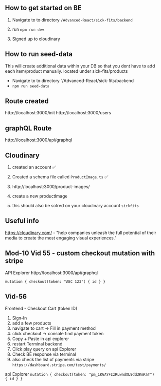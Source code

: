 ## How to get started on BE
1. Navigate to to directory `/Advanced-React/sick-fits/backend`
2. run `npm run dev`

1. Signed up to cloudinary

## How to run seed-data
This will create additional data within your DB so that you dont have to add each item/product manually.
located under sick-fits/products 
- Navigate to to directory `/Advanced-React/sick-fits/backend
- `npm run seed-data`

## Route created
http://localhost:3000/init
http://localhost:3000/users

## graphQL Route
http://localhost:3000/api/graphql

## Cloudinary
1. created an account ✅
2. Created a schema file called `ProductImage.ts` ✅

1. http://localhost:3000/product-images/
2. create a new productImage 
3. this should also be sotred on your cloudinary account `sickfits`

## Useful info
https://cloudinary.com/ - "help companies unleash the full potential of their media to create the most engaging visual experiences."

## Mod-10 Vid 55 - custom checkout mutation with stripe
API Explorer
http://localhost:3000/api/graphql

`mutation {
  checkout(token: "ABC 123") {
    id
  }
}`

## Vid-56

Frontend - Checkout Cart (token ID)
1. Sign-In
2. add a few products
3. navigate to cart -> Fill in payment method
4. click checkout -> console find payment token
5. Copy + Paste in api explorer 
6. restart Terminal backend
7. Click play query on api Explorer
8. Check BE response via terminal
9. also check the list of payments via stripe `https://dashboard.stripe.com/test/payments/`


api Explorer
`mutation {
  checkout(token: "pm_1KGAYFIzRLwndXL9dd3KmKaT") {
    id
  }
}`

